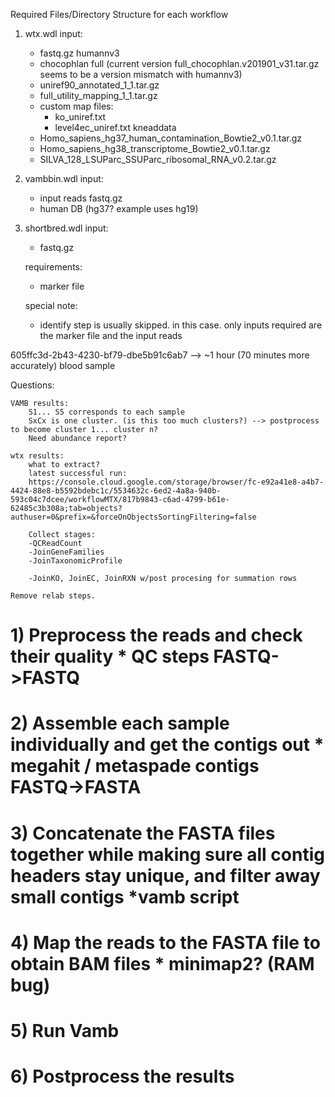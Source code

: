 Required Files/Directory Structure for each workflow

1. wtx.wdl
    input:
    - fastq.gz 
    humannv3
    - chocophlan full (current version full_chocophlan.v201901_v31.tar.gz seems to be a version mismatch with humannv3)
    - uniref90_annotated_1_1.tar.gz
    - full_utility_mapping_1_1.tar.gz
    - custom map files:
        - ko_uniref.txt
        - level4ec_uniref.txt
    kneaddata
    - Homo_sapiens_hg37_human_contamination_Bowtie2_v0.1.tar.gz
    - Homo_sapiens_hg38_transcriptome_Bowtie2_v0.1.tar.gz
    - SILVA_128_LSUParc_SSUParc_ribosomal_RNA_v0.2.tar.gz

2. vambbin.wdl
    input:
    - input reads fastq.gz
    - human DB (hg37? example uses hg19)


3. shortbred.wdl
    input:
    - fastq.gz

    requirements:
    - marker file 

    special note:
    - identify step is usually skipped. in this case. only inputs required are the marker file and the input reads






605ffc3d-2b43-4230-bf79-dbe5b91c6ab7 --> ~1 hour (70 minutes more accurately) blood sample


Questions:

    VAMB results:
        S1... S5 corresponds to each sample
        SxCx is one cluster. (is this too much clusters?) --> postprocess to become cluster 1... cluster n?
        Need abundance report?

    wtx results:
        what to extract?
        latest successful run:
        https://console.cloud.google.com/storage/browser/fc-e92a41e8-a4b7-4424-88e8-b5592bdebc1c/5534632c-6ed2-4a8a-940b-593c04c7dcee/workflowMTX/817b9843-c6ad-4799-b61e-62485c3b308a;tab=objects?authuser=0&prefix=&forceOnObjectsSortingFiltering=false

        Collect stages:
        -QCReadCount
        -JoinGeneFamilies
        -JoinTaxonomicProfile

        -JoinKO, JoinEC, JoinRXN w/post procesing for summation rows

    Remove relab steps.




# 1) Preprocess the reads and check their quality  * QC steps   FASTQ->FASTQ
# 2) Assemble each sample individually and get the contigs out  * megahit / metaspade contigs  FASTQ->FASTA
# 3) Concatenate the FASTA files together while making sure all contig headers stay unique, and filter away small contigs  *vamb script
# 4) Map the reads to the FASTA file to obtain BAM files  * minimap2? (RAM bug) 
# 5) Run Vamb
# 6) Postprocess the results
